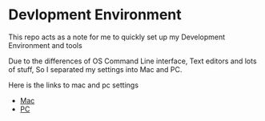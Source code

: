 # Devlopment Environment

This repo acts as a note for me to quickly set up my Development Environment and tools

Due to the differences of OS Command Line interface, Text editors and lots of stuff, So I separated my settings into Mac and PC.

Here is the links to mac and pc settings
- [Mac](mac/mac.md)
- [PC](pc/pc.md)
